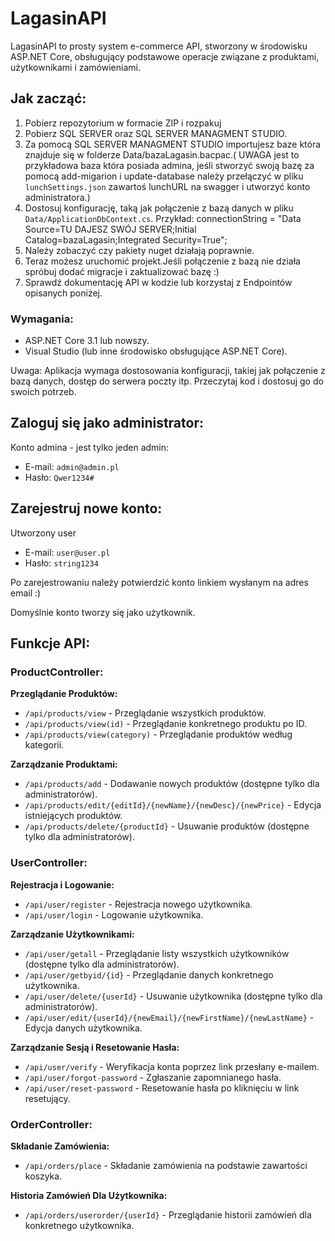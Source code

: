 <!DOCTYPE html>
<html lang="en">

<head>
  <meta charset="UTF-8">
  <meta name="viewport" content="width=device-width, initial-scale=1.0">
 
</head>

<body>

  <h1>LagasinAPI</h1>

  <p>LagasinAPI to prosty system e-commerce API, stworzony w środowisku ASP.NET Core, obsługujący podstawowe operacje związane z produktami, użytkownikami i zamówieniami.</p>

  <h2>Jak zacząć:</h2>

  <ol>
    <li>Pobierz repozytorium w formacie ZIP i rozpakuj</li>
    <li>Pobierz SQL SERVER oraz SQL SERVER MANAGMENT STUDIO.</li>
    <li>Za pomocą SQL SERVER MANAGMENT STUDIO importujesz baze która znajduje się w folderze Data/bazaLagasin.bacpac.( UWAGA jest to przykładowa baza która posiada admina, jeśli stworzyć swoją bazę za pomocą add-migarion i update-database należy przełączyć w pliku <code>lunchSettings.json</code> zawartoś lunchURL na swagger i utworzyć konto administratora.)</li>
    <li>Dostosuj konfigurację, taką jak połączenie z bazą danych w pliku <code>Data/ApplicationDbContext.cs</code>. Przykład: connectionString = "Data Source=TU DAJESZ SWÓJ SERVER;Initial Catalog=bazaLagasin;Integrated Security=True";</li>
    <li>Należy zobaczyć czy pakiety nuget działają poprawnie.</li>
    <li>Teraz możesz uruchomić projekt.Jeśli połączenie z bazą nie działa spróbuj dodać migracje i zaktualizować bazę :) </li>
    <li>Sprawdź dokumentację API w kodzie lub korzystaj z Endpointów opisanych poniżej.</li>
  </ol>

  <h3>Wymagania:</h3>

  <ul>
    <li>ASP.NET Core 3.1 lub nowszy.</li>
    <li>Visual Studio (lub inne środowisko obsługujące ASP.NET Core).</li>
  </ul>

  <p>Uwaga: Aplikacja wymaga dostosowania konfiguracji, takiej jak połączenie z bazą danych, dostęp do serwera poczty itp. Przeczytaj kod i dostosuj go do swoich potrzeb.</p>

  <h2>Zaloguj się jako administrator:</h2>

<p>Konto admina - jest tylko jeden admin:</p>

<ul>
  <li>E-mail: <code>admin@admin.pl</code></li>
  <li>Hasło: <code>Qwer1234#</code></li>
</ul>

<h2>Zarejestruj nowe konto:</h2>

<p>Utworzony user</p>
<ul>
  <li>E-mail: <code>user@user.pl</code></li>
  <li>Hasło: <code>string1234</code></li>
</ul>

<p>Po zarejestrowaniu należy potwierdzić konto linkiem wysłanym na adres email :)</p>

<p>Domyślnie konto tworzy się jako użytkownik.</p>

  <h2>Funkcje API:</h2>

  <h3>ProductController:</h3>

  <p><strong>Przeglądanie Produktów:</strong></p>

  <ul>
    <li><code>/api/products/view</code> - Przeglądanie wszystkich produktów.</li>
    <li><code>/api/products/view(id)</code> - Przeglądanie konkretnego produktu po ID.</li>
    <li><code>/api/products/view(category)</code> - Przeglądanie produktów według kategorii.</li>
  </ul>

  <p><strong>Zarządzanie Produktami:</strong></p>

  <ul>
    <li><code>/api/products/add</code> - Dodawanie nowych produktów (dostępne tylko dla administratorów).</li>
    <li><code>/api/products/edit/{editId}/{newName}/{newDesc}/{newPrice}</code> - Edycja istniejących produktów.</li>
    <li><code>/api/products/delete/{productId}</code> - Usuwanie produktów (dostępne tylko dla administratorów).</li>
  </ul>

<h3>UserController:</h3>

<p><strong>Rejestracja i Logowanie:</strong></p>

<ul>
  <li><code>/api/user/register</code> - Rejestracja nowego użytkownika.</li>
  <li><code>/api/user/login</code> - Logowanie użytkownika.</li>
</ul>

<p><strong>Zarządzanie Użytkownikami:</strong></p>

<ul>
  <li><code>/api/user/getall</code> - Przeglądanie listy wszystkich użytkowników (dostępne tylko dla administratorów).</li>
  <li><code>/api/user/getbyid/{id}</code> - Przeglądanie danych konkretnego użytkownika.</li>
  <li><code>/api/user/delete/{userId}</code> - Usuwanie użytkownika (dostępne tylko dla administratorów).</li>
  <li><code>/api/user/edit/{userId}/{newEmail}/{newFirstName}/{newLastName}</code> - Edycja danych użytkownika.</li>
</ul>

<p><strong>Zarządzanie Sesją i Resetowanie Hasła:</strong></p>

<ul>
  <li><code>/api/user/verify</code> - Weryfikacja konta poprzez link przesłany e-mailem.</li>
  <li><code>/api/user/forgot-password</code> - Zgłaszanie zapomnianego hasła.</li>
  <li><code>/api/user/reset-password</code> - Resetowanie hasła po kliknięciu w link resetujący.</li>
</ul>

<h3>OrderController:</h3>

<p><strong>Składanie Zamówienia:</strong></p>

<ul>
  <li><code>/api/orders/place</code> - Składanie zamówienia na podstawie zawartości koszyka.</li>
</ul>

<p><strong>Historia Zamówień Dla Użytkownika:</strong></p>

<ul>
  <li><code>/api/orders/userorder/{userId}</code> - Przeglądanie historii zamówień dla konkretnego użytkownika.</li>
</ul>


</body>

</html>
